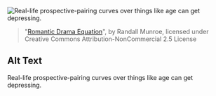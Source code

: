 ![Real-life prospective-pairing curves over things like age can get depressing.](https://imgs.xkcd.com/comics/romantic_drama_equation.png)
> "[Romantic Drama Equation](https://xkcd.com/216/)", by Randall Munroe, licensed under Creative Commons Attribution-NonCommercial 2.5 License

## Alt Text
Real-life prospective-pairing curves over things like age can get depressing.
